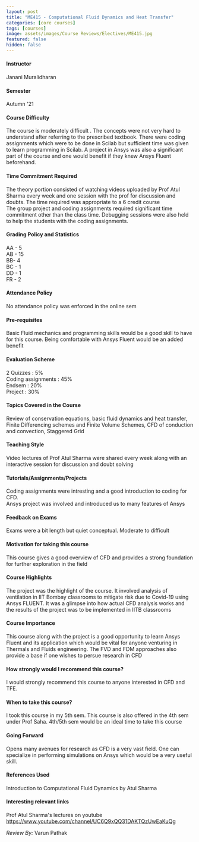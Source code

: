 ```yaml
---
layout: post
title: "ME415 - Computational Fluid Dynamics and Heat Transfer"
categories: [core courses]
tags: [courses]
image: assets/images/Course Reviews/Electives/ME415.jpg
featured: false
hidden: false
---
```


#### Instructor
Janani Muralidharan 

#### Semester
Autumn '21

#### Course Difficulty
The course is moderately difficult . The concepts were not very hard to understand after referring to the prescribed textbook. There were coding assignments which were to be done in Scilab but sufficient time was given to learn programming in Scilab. A project in Ansys was also a significant part of the course and one would benefit if they knew Ansys Fluent beforehand. 

#### Time Commitment Required
The theory portion consisted of watching videos uploaded by Prof Atul Sharma every week and one session with the prof for discussion and doubts. The time required was appropriate to a 6 credit course   
The group project and coding assignments required significant time commitment other than the class time. Debugging sessions were also held to help the students with the coding assignments. 

#### Grading Policy and Statistics
  
AA - 5  
AB - 15  
BB- 4  
BC - 1  
DD - 1  
FR - 2

#### Attendance Policy
No attendance policy was enforced in the online sem

#### Pre-requisites
Basic Fluid mechanics and programming skills would be a good skill to have for this course. Being comfortable with Ansys Fluent would be an added benefit 

#### Evaluation Scheme
2 Quizzes : 5%   
Coding assignments : 45%  
Endsem : 20%  
Project : 30%  


#### Topics Covered in the Course
Review of conservation equations, basic fluid dynamics and heat transfer, Finite Differencing schemes and Finite Volume Schemes, CFD of conduction and convection, Staggered Grid 

#### Teaching Style
Video lectures of Prof Atul Sharma were shared every week along with an interactive session for discussion and doubt solving 

#### Tutorials/Assignments/Projects
Coding assignments were intresting and a good introduction to coding for CFD.  
Ansys project was involved and introduced us to many features of Ansys 

#### Feedback on Exams
Exams were a bit length but quiet conceptual. Moderate to difficult 

#### Motivation for taking this course
This course gives a good overview of CFD and provides a strong foundation for further exploration in the field

#### Course Highlights
The project was the highlight of the course. It involved analysis of ventilation in IIT Bombay classrooms to mitigate risk due to Covid-19 using Ansys FLUENT. It was a glimpse into how actual CFD analysis works and the results of the project was to be implemented in IITB classrooms 

#### Course Importance
This course along with the project is a good opportunity to learn Ansys Fluent and its application which would be vital for anyone venturing in Thermals and Fluids engineering. The FVD and FDM approaches also provide a base if one wishes to persue research in CFD 

#### How strongly would I recommend this course?
I would strongly recommend this course to anyone interested in CFD and TFE. 

#### When to take this course?
I took this course in my 5th sem. This course is also offered in the 4th sem under Prof Saha. 4th/5th sem would be an ideal time to take this course 

#### Going Forward
Opens many avenues for research as CFD is a very vast field. One can specialize in performing simulations on Ansys which would be a very useful skill. 

#### References Used
Introduction to Computational Fluid Dynamics by Atul Sharma  


#### Interesting relevant links
Prof Atul Sharma's lectures on youtube https://www.youtube.com/channel/UC6Q9xQQ31DAKTQzUwEaKuQg

*Review By:* Varun Pathak